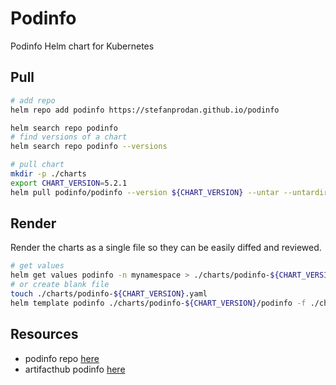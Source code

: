 # Podinfo

Podinfo Helm chart for Kubernetes  

## Pull

```sh
# add repo
helm repo add podinfo https://stefanprodan.github.io/podinfo

helm search repo podinfo
# find versions of a chart 
helm search repo podinfo --versions

# pull chart
mkdir -p ./charts
export CHART_VERSION=5.2.1
helm pull podinfo/podinfo --version ${CHART_VERSION} --untar --untardir ./charts/podinfo-${CHART_VERSION}
```

## Render

Render the charts as a single file so they can be easily diffed and reviewed.  

```sh
# get values 
helm get values podinfo -n mynamespace > ./charts/podinfo-${CHART_VERSION}.yaml
# or create blank file
touch ./charts/podinfo-${CHART_VERSION}.yaml
helm template podinfo ./charts/podinfo-${CHART_VERSION}/podinfo -f ./charts/podinfo-${CHART_VERSION}/podinfo-values.yaml --namespace default > ./charts/podinfo-${CHART_VERSION}-test.yaml
```

## Resources

* podinfo repo [here](https://github.com/stefanprodan/podinfo)  
* artifacthub podinfo [here](https://artifacthub.io/packages/helm/podinfo/podinfo)  
